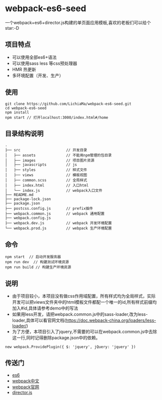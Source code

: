 # webpack-es6-seed
一个webpack+es6+director.js构建的单页面应用模板,喜欢的老板们可以给个star:-D  
## 项目特点
+ 可以使用全部es6+语法
+ 可以使用sass less 等css预处理器
+ HMR 热更新
+ 多环境配置（开发、生产）
## 使用
```
git clone https://github.com/LichiaMa/webpack-es6-seed.git
cd webpack-es6-seed
npm install
npm start // 打开localhost:3000/index.html#/home
```
## 目录结构说明
```
.
├── src                     // 开发目录
│   ├── assets              // 不能用npm管理的包目录
│   ├── images              // 项目图片资源
│   ├── javascripts         // js
│   ├── styles              // 样式文件
│   ├── views               // 模板视图
│   ├── common.scss         // 全局样式
│   ├── index.html          // 入口html
│   └── index.js            // webpack入口文件
├── README.md
├── package-lock.json
├── package.json
├── postcss.config.js       // prefix插件
├── webpack.common.js       // webpack 通用配置
├── webpack.config.js       
├── webpack.dev.js          // webpack 开发环境配置
└── webpack.prod.js         // webpack 生产环境配置
```
## 命令
```
npm start  // 启动开发服务器
npm run dev  // 构建测试环境资源
npm run build // 构建生产环境资源
```

## 说明
+ 由于项目较小，本项目没有做css作用域配置，所有样式均为全局样式，实际开发可以把views文件夹中的html模板文件都配一个唯一的id,所有样式前缀均加入#id,具体请参考demo中的写法
+ 如果用less开发，请把webpack.common.js中的sass-loader,改为less-loader,具体可以看官网文档(https://doc.webpack-china.org/loaders/less-loader/)
+ 为了方便，本项目引入了jquery,不需要的可以在webpack.common.js中去除这一行,同时记得删除package.json中的依赖。
```
new webpack.ProvidePlugin({ $: 'jquery', jQuery: 'jquery' })
```
## 传送门
+ [es6](http://es6.ruanyifeng.com)
+ [webpack中文](https://webpack-china.org)
+ [webpack官网](https://webpack.js.org)
+ [director.js](https://github.com/flatiron/director)